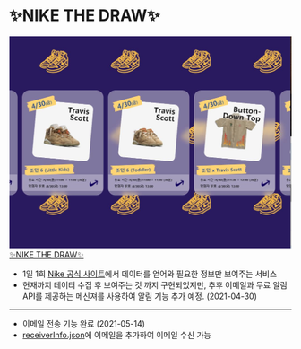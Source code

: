 # ✨NIKE THE DRAW✨

[![NIKE-THE-DRAW](./resource/img/view.JPG)](https://chanwooong2.github.io/nike-sneakers/nike-sneakers.html) 
[✨NIKE THE DRAW✨](https://chanwooong2.github.io/nike-sneakers/nike-sneakers.html) 

- 1일 1회 [Nike 공식 사이트](https://www.nike.com/kr/launch/)에서 데이터를 얻어와 필요한 정보만 보여주는 서비스
- 현재까지 데이터 수집 후 보여주는 것 까지 구현되었지만, 추후 이메일과 무료 알림 API를 제공하는 메신져를 사용하여 알림 기능 추가 예정. (2021-04-30)

* * * * * * * *

- 이메일 전송 기능 완료 (2021-05-14)
- [receiverInfo.json](https://github.com/Chanwooong2/nike-sneakers/blob/main/data/receiverInfo.json)에 이메일을 추가하여 이메일 수신 가능
